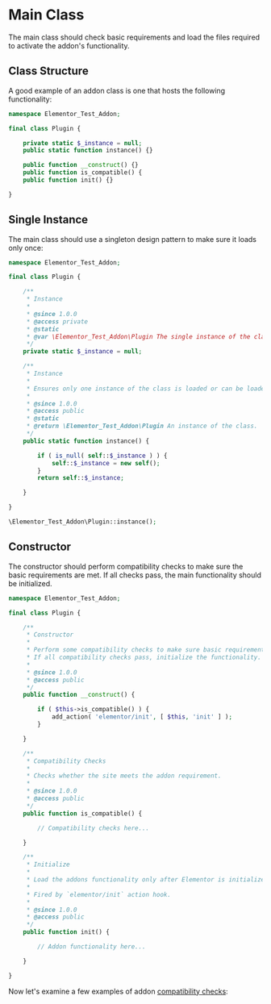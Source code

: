 # Main Class

<Badge type="tip" vertical="top" text="Elementor Core" /> <Badge type="warning" vertical="top" text="Basic" />

The main class should check basic requirements and load the files required to activate the addon's functionality.

## Class Structure

A good example of an addon class is one that hosts the following functionality:

```php
namespace Elementor_Test_Addon;

final class Plugin {

	private static $_instance = null;
	public static function instance() {}

	public function __construct() {}
	public function is_compatible() {
	public function init() {}

}
```

## Single Instance

The main class should use a singleton design pattern to make sure it loads only once:

```php
namespace Elementor_Test_Addon;

final class Plugin {

	/**
	 * Instance
	 *
	 * @since 1.0.0
	 * @access private
	 * @static
	 * @var \Elementor_Test_Addon\Plugin The single instance of the class.
	 */
	private static $_instance = null;

	/**
	 * Instance
	 *
	 * Ensures only one instance of the class is loaded or can be loaded.
	 *
	 * @since 1.0.0
	 * @access public
	 * @static
	 * @return \Elementor_Test_Addon\Plugin An instance of the class.
	 */
	public static function instance() {

		if ( is_null( self::$_instance ) ) {
			self::$_instance = new self();
		}
		return self::$_instance;

	}

}

\Elementor_Test_Addon\Plugin::instance();
```

## Constructor

The constructor should perform compatibility checks to make sure the basic requirements are met. If all checks pass, the main functionality should be initialized.

```php
namespace Elementor_Test_Addon;

final class Plugin {

	/**
	 * Constructor
	 *
	 * Perform some compatibility checks to make sure basic requirements are meet.
	 * If all compatibility checks pass, initialize the functionality.
	 *
	 * @since 1.0.0
	 * @access public
	 */
	public function __construct() {

		if ( $this->is_compatible() ) {
			add_action( 'elementor/init', [ $this, 'init' ] );
		}

	}

	/**
	 * Compatibility Checks
	 *
	 * Checks whether the site meets the addon requirement.
	 *
	 * @since 1.0.0
	 * @access public
	 */
	public function is_compatible() {

		// Compatibility checks here...

	}

	/**
	 * Initialize
	 *
	 * Load the addons functionality only after Elementor is initialized.
	 *
	 * Fired by `elementor/init` action hook.
	 *
	 * @since 1.0.0
	 * @access public
	 */
	public function init() {

		// Addon functionality here...

	}

}
```

Now let's examine a few examples of addon [compatibility checks](./addons/compatibility):
